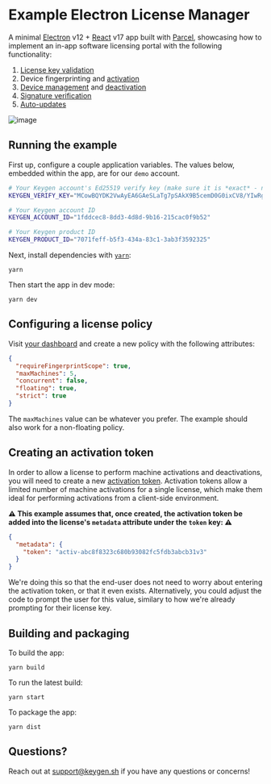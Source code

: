 # Example Electron License Manager

A minimal [Electron](https://electronjs.org) v12 + [React](https://reactjs.org) v17 app built
with [Parcel](https://github.com/parcel-bundler/parcel), showcasing how to implement
an in-app software licensing portal with the following functionality:

1. [License key validation](https://keygen.sh/docs/api/#licenses-actions-validate-key)
1. Device fingerprinting and [activation](https://keygen.sh/docs/api/#machines-create)
1. [Device management](https://keygen.sh/docs/api/#machines-list) and [deactivation](https://keygen.sh/docs/api/#machines-delete)
1. [Signature verification](https://keygen.sh/docs/api/#response-signatures)
1. [Auto-updates](https://keygen.sh/docs/api/#releases-actions-upgrade-by-version)

![image](https://user-images.githubusercontent.com/6979737/110702255-ea031180-81b7-11eb-9e07-c92134b06410.png)

## Running the example

First up, configure a couple application variables. The values below, embedded
within the app, are for our `demo` account.

```bash
# Your Keygen account's Ed25519 verify key (make sure it is *exact* - newlines and all)
KEYGEN_VERIFY_KEY="MCowBQYDK2VwAyEA6GAeSLaTg7pSAkX9B5cemD0G0ixCV8/YIwRgFHnO54g="

# Your Keygen account ID
KEYGEN_ACCOUNT_ID="1fddcec8-8dd3-4d8d-9b16-215cac0f9b52"

# Your Keygen product ID
KEYGEN_PRODUCT_ID="7071feff-b5f3-434a-83c1-3ab3f3592325"
```

Next, install dependencies with [`yarn`](https://yarnpkg.comg):

```
yarn
```

Then start the app in dev mode:

```
yarn dev
```

## Configuring a license policy

Visit [your dashboard](https://app.keygen.sh/policies) and create a new
policy with the following attributes:

```json
{
  "requireFingerprintScope": true,
  "maxMachines": 5,
  "concurrent": false,
  "floating": true,
  "strict": true
}
```

The `maxMachines` value can be whatever you prefer. The example should
also work for a non-floating policy.

## Creating an activation token

In order to allow a license to perform machine activations and deactivations,
you will need to create a new [activation token](https://keygen.sh/docs/api/#licenses-relationships-activation-tokens).
Activation tokens allow a limited number of machine activations for a
single license, which make them ideal for performing activations from
a client-side environment.

**⚠️ This example assumes that, once created, the activation token be added
into the license's `metadata` attribute under the `token` key: ⚠️**

```json
{
  "metadata": {
    "token": "activ-abc8f8323c680b93082fc5fdb3abcb31v3"
  }
}
```

We're doing this so that the end-user does not need to worry about
entering the activation token, or that it even exists. Alternatively,
you could adjust the code to prompt the user for this value, similary
to how we're already prompting for their license key.

## Building and packaging

To build the app:

```
yarn build
```

To run the latest build:

```
yarn start
```

To package the app:

```
yarn dist
```

## Questions?

Reach out at support@keygen.sh if you have any questions or concerns!
